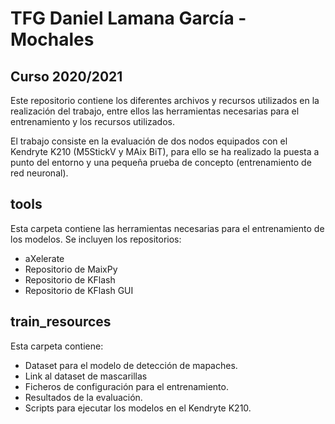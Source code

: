 # TFG Daniel Lamana García - Mochales
## Curso 2020/2021

Este repositorio contiene los diferentes archivos y recursos utilizados en
la realización del trabajo, entre ellos las herramientas necesarias para 
el entrenamiento y los recursos utilizados.


El trabajo consiste en la evaluación de dos nodos equipados con el Kendryte
K210 (M5StickV y MAix BiT), para ello se ha realizado la puesta a punto
del entorno y una pequeña prueba de concepto (entrenamiento de red neuronal).


## tools
Esta carpeta contiene las herramientas necesarias para el entrenamiento de los modelos.
Se incluyen los repositorios:
* aXelerate
* Repositorio de MaixPy
* Repositorio de KFlash 
* Repositorio de KFlash GUI 

## train_resources
Esta carpeta contiene:
* Dataset para el modelo de detección de mapaches.
* Link al dataset de mascarillas
* Ficheros de configuración para el entrenamiento.
* Resultados de la evaluación.
* Scripts para ejecutar los modelos en el Kendryte K210.
